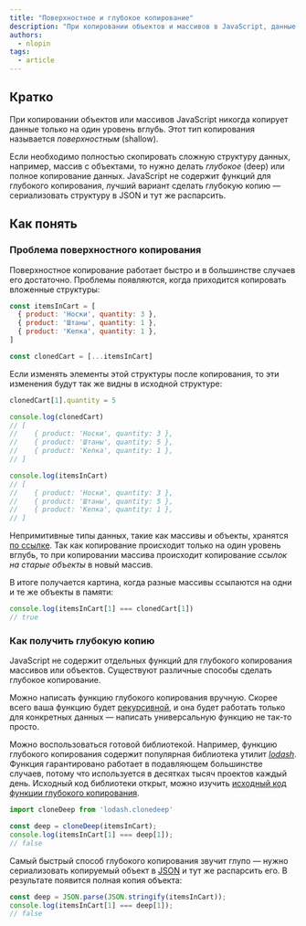 ```yaml
---
title: "Поверхностное и глубокое копирование"
description: "При копировании объектов и массивов в JavaScript, данные копируются только на один уровень вглубь."
authors:
  - nlopin
tags:
  - article
---
```


## Кратко

При копировании объектов или массивов JavaScript никогда копирует данные только на один уровень вглубь. Этот тип копирования называется _поверхностным_ (shallow).

Если необходимо полностью скопировать сложную структуру данных, например, массив с объектами, то нужно делать _глубокое_ (deep) или полное копирование данных. JavaScript не содержит функций для глубокого копирования, лучший вариант сделать глубокую копию — сериализовать структуру в JSON и тут же распарсить.

## Как понять

### Проблема поверхностного копирования

Поверхностное копирование работает быстро и в большинстве случаев его достаточно. Проблемы появляются, когда приходится копировать вложенные структуры:

```js
const itemsInCart = [
  { product: 'Носки', quantity: 3 },
  { product: 'Штаны', quantity: 1 },
  { product: 'Кепка', quantity: 1 },
]

const clonedCart = [...itemsInCart]
```

Если изменять элементы этой структуры после копирования, то эти изменения будут так же видны в исходной структуре:

```js
clonedCart[1].quantity = 5

console.log(clonedCart)
// [
//    { product: 'Носки', quantity: 3 },
//    { product: 'Штаны', quantity: 5 },
//    { product: 'Кепка', quantity: 1 },
// ]

console.log(itemsInCart)
// [
//    { product: 'Носки', quantity: 3 },
//    { product: 'Штаны', quantity: 5 },
//    { product: 'Кепка', quantity: 1 },
// ]
```

Непримитивные типы данных, такие как массивы и объекты, хранятся [по ссылке](/js/ref-type-vs-value-type/#ssylochnye-tipy-dannyh). Так как копирование происходит только на один уровень вглубь, то при копировании массива происходит копирование _ссылок на старые объекты_ в новый массив.

В итоге получается картина, когда разные массивы ссылаются на одни и те же объекты в памяти:

```js
console.log(itemsInCart[1] === clonedCart[1])
// true
````

### Как получить глубокую копию

JavaScript не содержит отдельных функций для глубокого копирования массивов или объектов. Существуют различные способы сделать глубокое копирование.

Можно написать функцию глубокого копирования вручную. Скорее всего ваша функцию будет [рекурсивной](/js/recursion), и она будет работать только для конкретных данных — написать универсальную функцию не так-то просто.

Можно воспользоваться готовой библиотекой. Например, функцию глубокого копирования содержит популярная библиотека утилит [_lodash_](https://lodash.com/docs/4.17.15#cloneDeep). Функция гарантировано работает в подавляющем большинстве случаев, потому что используется в десятках тысяч проектов каждый день. Исходный код библиотеки открыт, можно изучить [исходный код функции глубокого копирования](https://github.com/lodash/lodash/blob/4.17.15/lodash.js#L2620).

```js
import cloneDeep from 'lodash.clonedeep'

const deep = cloneDeep(itemsInCart);
console.log(itemsInCart[1] === deep[1]);
// false
```

Самый быстрый способ глубокого копирования звучит глупо — нужно сериализовать копируемый объект в [JSON](/tools/json) и тут же распарсить его. В результате появится полная копия объекта:

```js
const deep = JSON.parse(JSON.stringify(itemsInCart));
console.log(itemsInCart[1] === deep[1]);
// false
```
